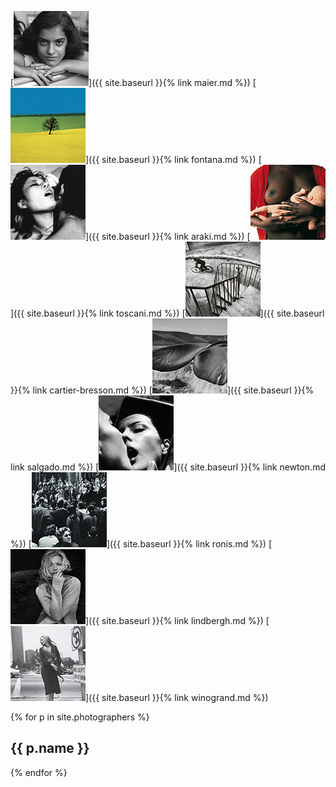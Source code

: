 
[![Vivian Maier](thumbs/vivian-maier-01-thumb.jpg)]({{ site.baseurl }}{% link maier.md %})
[![Franco Fontana](thumbs/franco-fontana-01-thumb.jpg)]({{ site.baseurl }}{% link fontana.md %})
[![Nobuyoshi Araki](thumbs/nobuyoshi-araki-01-thumb.jpg)]({{ site.baseurl }}{% link araki.md %})
[![Oliviero Toscani](thumbs/oliviero-toscani-02-thumb.jpg)]({{ site.baseurl }}{% link toscani.md %})
[![Henri Cartier-Bresson](thumbs/henri-cartier-bresson-02-thumb.jpg)]({{ site.baseurl }}{% link cartier-bresson.md %})
[![Sebastiao Salgado](thumbs/sebastiao-salgado-01-thumb.jpg)]({{ site.baseurl }}{% link salgado.md %})
[![Helmut Newton](thumbs/helmut-newton-02-thumb.jpg)]({{ site.baseurl }}{% link newton.md %})
[![Willy Ronis](thumbs/willy-ronis-01-thumb.jpg)]({{ site.baseurl }}{% link ronis.md %})
[![Peter Lindbergh](thumbs/peter-lindbergh-01-thumb.jpg)]({{ site.baseurl }}{% link lindbergh.md %})
[![Garry Winogrand](thumbs/garry-winogrand-01-thumb.jpg)]({{ site.baseurl }}{% link winogrand.md %})


{% for p in site.photographers %}
<h2>{{ p.name }}</h2>
{% endfor %}
